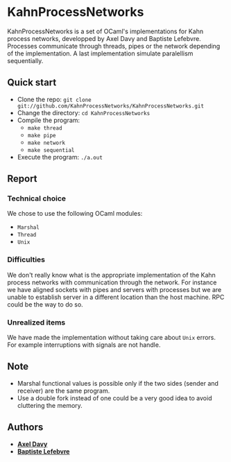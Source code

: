 # KahnProcessNetworks
KahnProcessNetworks is a set of OCaml's implementations for Kahn process networks, developped by Axel Davy and Baptiste Lefebvre. Processes communicate through threads, pipes or the network depending of the implementation. A last implementation simulate paralellism sequentially.

## Quick start
* Clone the repo:
	`git clone git://github.com/KahnProcessNetworks/KahnProcessNetworks.git`
* Change the directory:
	`cd KahnProcessNetworks`
* Compile the program:
	- `make thread`
	- `make pipe`
	- `make network`
	- `make sequential`
* Execute the program:
	`./a.out`

## Report

### Technical choice
We chose to use the following OCaml modules:
* `Marshal`
* `Thread`
* `Unix`

### Difficulties
We don't really know what is the appropriate implementation of the Kahn process networks with communication through the network. For instance we have aligned sockets with pipes and servers with processes but we are unable to establish server in a different location than the host machine. RPC could be the way to do so.

### Unrealized items
We have made the implementation without taking care about `Unix` errors. For example interruptions with signals are not handle.

## Note
* Marshal functional values is possible only if the two sides (sender and receiver) are the same program.
* Use a double fork instead of one could be a very good idea to avoid cluttering the memory.

## Authors
- [**Axel Davy**](http://github.com/axeldavy)
- [**Baptiste Lefebvre**](http://github.com/BaptisteLefebvre)
